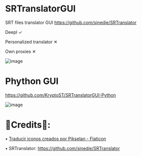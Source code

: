 # SRTranslatorGUI
SRT files translator GUI
https://github.com/sinedie/SRTranslator


Deepl  ✓

Personalized translator ✕

Own proxies ✕

![image](https://user-images.githubusercontent.com/30755854/230795571-e9131f00-9cb0-44a4-8f90-daf2f8780f0a.png)


# Phython GUI
https://github.com/KryptoST/SRTranslatorGUI-Python

![image](https://user-images.githubusercontent.com/30755854/222003739-fe53ef13-027e-46ec-81ec-6b0881a45428.png)



# 💝Credits💝:

• <a href="https://www.flaticon.es/iconos-gratis/traducir" title="traducir iconos">Traducir iconos creados por Pikselan - Flaticon</a>

• SRTranslator: https://github.com/sinedie/SRTranslator
